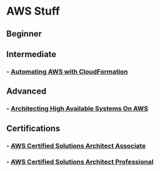 # AWS Stuff

## Beginner

## Intermediate

### - [Automating AWS with CloudFormation](./automating-aws-with-cloudformation/index.md)

## Advanced

### - [Architecting High Available Systems On AWS](./architecting-high-available-systems-on-aws/index.md)

## Certifications

### - [AWS Certified Solutions Architect Associate](./aws-certified-solutions-architect-associate/index.md)

### - [AWS Certified Solutions Architect Professional](./aws-certified-solutions-architect-professional/index.md)
